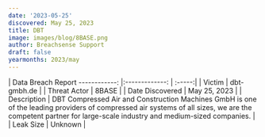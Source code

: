 ```yaml
---
date: '2023-05-25'
discovered: May 25, 2023
title: DBT
image: images/blog/8BASE.png
author: Breachsense Support
draft: false
yearmonths: 2023/may
---
```



| Data Breach Report
------------:     |:-------------:    | :-----:|
| Victim      | dbt-gmbh.de      | 
| Threat Actor      | 8BASE      | 
| Date Discovered      | May 25, 2023      | 
| Description      | DBT Compressed Air and Construction Machines GmbH is one of the leading providers of compressed air systems of all sizes, we are the competent partner for large-scale industry and medium-sized companies.      | 
| Leak Size      | Unknown      | 


